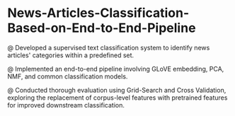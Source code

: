 # News-Articles-Classification-Based-on-End-to-End-Pipeline
@ Developed a supervised text classification system to identify news articles' categories within a predefined set.

@ Implemented an end-to-end pipeline involving GLoVE embedding, PCA, NMF, and common classification models.

@ Conducted thorough evaluation using Grid-Search and Cross Validation, exploring the replacement of corpus-level features with  pretrained features for improved downstream classification.
